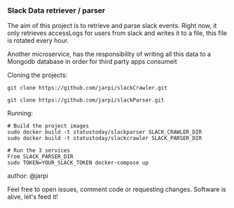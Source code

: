 ### Slack Data retriever / parser

The aim of this project is to retrieve and parse slack events.
Right now, it only retrieves accessLogs for users from slack
and writes it to a file, this file is rotated every hour.

Another microservice, has the responsibility of writing all this
data to a Mongodb database in order for third party apps
consumeit

Cloning the projects:

```
git clone https://github.com/jarpi/slackCrawler.git

git clone https://github.com/jarpi/slackParser.git
```

Running:
```
# Build the project images
sudo docker build -t statustoday/slackparser SLACK_CRAWLER_DIR
sudo docker build -t statustoday/slackcrawler SLACK_PARSER_DIR

# Run the 3 services
From SLACK_PARSER_DIR
sudo TOKEN=YOUR_SLACK_TOKEN docker-compose up
```

author: @jarpi

Feel free to open issues, comment code or requesting changes.
Software is alive, let's feed it!
